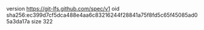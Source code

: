 version https://git-lfs.github.com/spec/v1
oid sha256:ec399d7cf5dca488e4aa6c83216244f28841a75f8fd5c65f45085ad05a3da17a
size 322
